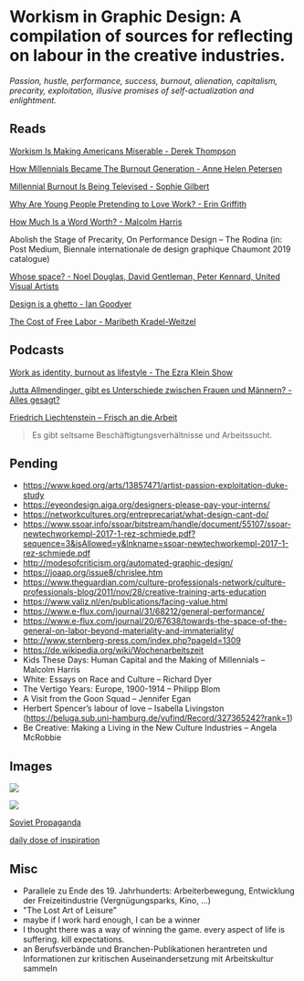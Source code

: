 # Workism in Graphic Design: A compilation of sources for reflecting on labour in the creative industries. 

*Passion, hustle, performance, success, burnout, alienation, capitalism, precarity, exploitation, illusive promises of self-actualization and enlightment.*

## Reads

[Workism Is Making Americans Miserable - Derek Thompson](https://www.theatlantic.com/ideas/archive/2019/02/religion-workism-making-americans-miserable/583441/)

[How Millennials Became The Burnout Generation - Anne Helen Petersen](https://www.buzzfeednews.com/article/annehelenpetersen/millennials-burnout-generation-debt-work)

[Millennial Burnout Is Being Televised - Sophie Gilbert](https://www.theatlantic.com/entertainment/archive/2019/01/marie-kondo-fyre-fraud-and-tvs-millennial-burnout/580753/)

[Why Are Young People Pretending to Love Work? - Erin Griffith](https://www.nytimes.com/2019/01/26/business/against-hustle-culture-rise-and-grind-tgim.html)

[How Much Is a Word Worth? - Malcolm Harris](https://medium.com/s/story/how-much-is-a-word-worth-7fcd131a341c)

Abolish the Stage of Precarity, On Performance Design – The Rodina (in: Post Medium, Biennale internationale de design graphique Chaumont 2019 catalogue)

[Whose space? - Noel Douglas, David Gentleman, Peter Kennard, United Visual Artists](http://www.eyemagazine.com/feature/article/whose-space)

[Design is a ghetto - Ian Goodyer](http://www.eyemagazine.com/opinion/article/design-is-a-ghetto)

[The Cost of Free Labor - Maribeth Kradel-Weitzel](https://www.aiga.org/the-cost-of-free-labor)

## Podcasts

[Work as identity, burnout as lifestyle - The Ezra Klein Show](https://castbox.fm/episode/Work-as-identity%2C-burnout-as-lifestyle-id121041-id147034442?utm_campaign=a_share_ep&utm_medium=dlink&utm_source=a_share&country=de)

[Jutta Allmendinger, gibt es Unterschiede zwischen Frauen und Männern? - Alles gesagt?](https://www.zeit.de/gesellschaft/2019-06/jutta-allmendinger-alles-gesagt-interviewpodcast)

[Friedrich Liechtenstein – Frisch an die Arbeit](https://www.zeit.de/arbeit/2017-10/friedrich-liechtenstein-arbeit-geld-kunst)
> Es gibt seltsame Beschäftigtungsverhältnisse und Arbeitssucht.

## Pending
- https://www.kqed.org/arts/13857471/artist-passion-exploitation-duke-study
- https://eyeondesign.aiga.org/designers-please-pay-your-interns/
- https://networkcultures.org/entreprecariat/what-design-cant-do/
- https://www.ssoar.info/ssoar/bitstream/handle/document/55107/ssoar-newtechworkempl-2017-1-rez-schmiede.pdf?sequence=3&isAllowed=y&lnkname=ssoar-newtechworkempl-2017-1-rez-schmiede.pdf
- http://modesofcriticism.org/automated-graphic-design/
- https://joaap.org/issue8/chrislee.htm
- https://www.theguardian.com/culture-professionals-network/culture-professionals-blog/2011/nov/28/creative-training-arts-education
- https://www.valiz.nl/en/publications/facing-value.html
- https://www.e-flux.com/journal/31/68212/general-performance/
- https://www.e-flux.com/journal/20/67638/towards-the-space-of-the-general-on-labor-beyond-materiality-and-immateriality/
- http://www.sternberg-press.com/index.php?pageId=1309
- https://de.wikipedia.org/wiki/Wochenarbeitszeit
- Kids These Days: Human Capital and the Making of Millennials – Malcolm Harris
- White: Essays on Race and Culture – Richard Dyer
- The Vertigo Years: Europe, 1900-1914 – Philipp Blom
- A Visit from the Goon Squad – Jennifer Egan
- Herbert Spencer’s labour of love – Isabella Livingston (https://beluga.sub.uni-hamburg.de/vufind/Record/327365242?rank=1)
- Be Creative: Making a Living in the New Culture Industries – Angela McRobbie


## Images

![](http://www.quickmeme.com/img/6d/6dd05274abd05c3dfedb7edf18f276bd381f74391c02c0e0d81dbbf6a1fa9129.jpg)

![](https://pbs.twimg.com/media/Dm97ESQW0AIACqS?format=jpg&name=900x900)

[Soviet Propaganda](https://www.pbs.org/newshour/world/these-soviet-propaganda-posters-meant-to-evoke-heroism-pride)

[daily dose of inspiration](https://www.creativeboom.com/inspiration/90-instagram-accounts-to-follow-for-daily-graphic-design-inspiration/)

## Misc

- Parallele zu Ende des 19. Jahrhunderts: Arbeiterbewegung, Entwicklung der Freizeitindustrie (Vergnügungsparks, Kino, ...)
- "The Lost Art of Leisure"
- maybe if I work hard enough, I can be a winner
- I thought there was a way of winning the game. every aspect of life is suffering. kill expectations.
- an Berufsverbände und Branchen-Publikationen herantreten und Informationen zur kritischen Auseinandersetzung mit Arbeitskultur sammeln


